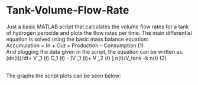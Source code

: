# Tank-Volume-Flow-Rate
Just a basic MATLAB script that calculates the volume flow rates for a tank of hydrogen peroxide and plots the flow rates per time. The main differential equation is solved using the basic mass balance equation:<br>
Accumulation = In + Out + Production – Consumption  (1) <br>
And plugging the data given in the script, the equation can be written as:<br>
(dn(t))/dt= V ̇_1 (t) C_1 (t)  - [V ̇_1 (t)+ V ̇_2 (t) ]  n(t)/V_tank   -k n(t)   (2) <br><br>

The graphs the script plots can be seen below:<br>
